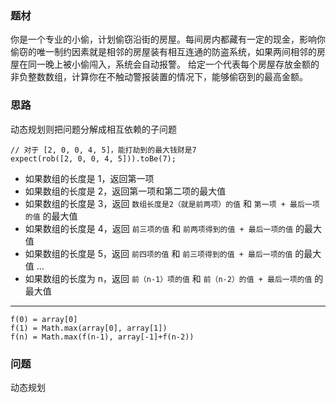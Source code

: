 ### 题材

你是一个专业的小偷，计划偷窃沿街的房屋。每间房内都藏有一定的现金，影响你偷窃的唯一制约因素就是相邻的房屋装有相互连通的防盗系统，如果两间相邻的房屋在同一晚上被小偷闯入，系统会自动报警。
给定一个代表每个房屋存放金额的非负整数数组，计算你在不触动警报装置的情况下，能够偷窃到的最高金额。

### 思路

动态规划则把问题分解成相互依赖的子问题

    // 对于 [2, 0, 0, 4, 5]，能打劫到的最大钱财是7
    expect(rob([2, 0, 0, 4, 5])).toBe(7);

- 如果数组的长度是 1，返回第一项
- 如果数组的长度是 2，返回第一项和第二项的最大值
- 如果数组的长度是 3，返回 `数组长度是2（就是前两项）的值` 和 `第一项 + 最后一项的值` 的最大值
- 如果数组的长度是 4，返回 `前三项的值` 和 `前两项得到的值 + 最后一项的值` 的最大值
- 如果数组的长度是 5，返回 `前四项的值` 和 `前三项得到的值 + 最后一项的值` 的最大值
  ...
- 如果数组的长度为 n，返回 `前（n-1）项的值` 和 `前（n-2）的值 + 最后一项的值` 的最大值
----
    f(0) = array[0]
    f(1) = Math.max(array[0], array[1])
    f(n) = Math.max(f(n-1), array[-1]+f(n-2))

### 问题

动态规划
